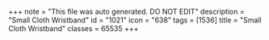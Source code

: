 +++
note = "This file was auto generated. DO NOT EDIT"
description = "Small Cloth Wristband"
id = "1021"
icon = "638"
tags = [1536]
title = "Small Cloth Wristband"
classes = 65535
+++
